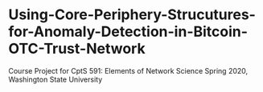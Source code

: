 # Using-Core-Periphery-Strucutures-for-Anomaly-Detection-in-Bitcoin-OTC-Trust-Network
Course Project for CptS 591: Elements of Network Science
Spring 2020, Washington State University
